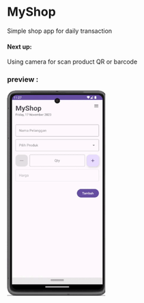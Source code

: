 # MyShop
Simple shop app for daily transaction

#### Next up:
Using camera for scan product QR or barcode

### preview :
<img src="https://github.com/bennyfajri/MyShop/blob/master/docs/2023-11-17%2023-27-10.gif" alt="drawing" width="230" height="480"/>

